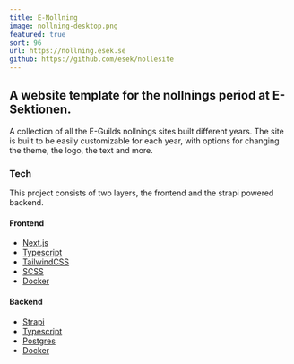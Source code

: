 ```yaml
---
title: E-Nollning
image: nollning-desktop.png
featured: true
sort: 96
url: https://nollning.esek.se
github: https://github.com/esek/nollesite
---
```


## A website template for the nollnings period at E-Sektionen.

A collection of all the E-Guilds nollnings sites built different years. The site is built to be easily customizable for each year, with options for changing the theme, the logo, the text and more.

### Tech

This project consists of two layers, the frontend and the strapi powered backend.

#### Frontend

- [Next.js](https://nextjs.org/)
- [Typescript](https://www.typescriptlang.org/)
- [TailwindCSS](https://tailwindcss.com/)
- [SCSS](https://sass-lang.com/)
- [Docker](https://www.docker.com/)

#### Backend

- [Strapi](https://strapi.io/)
- [Typescript](https://www.typescriptlang.org/)
- [Postgres](https://www.postgresql.org/)
- [Docker](https://www.docker.com/)
